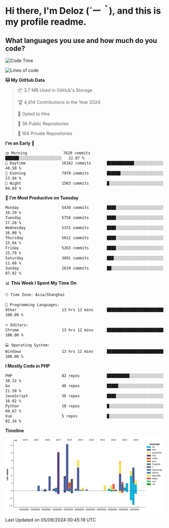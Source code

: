 # **Hi there, I'm Deloz (*´ー｀*), and this is my profile readme.**

## **What languages you use and how much do you code?**

<!--START_SECTION:waka-->
![Code Time](http://img.shields.io/badge/Code%20Time-4%2C593%20hrs%2059%20mins-blue)

![Lines of code](https://img.shields.io/badge/From%20Hello%20World%20I%27ve%20Written-40.5%20million%20lines%20of%20code-blue)

**🐱 My GitHub Data** 

> 📦 3.7 MB Used in GitHub's Storage 
 > 
> 🏆 4,414 Contributions in the Year 2024
 > 
> 💼 Opted to Hire
 > 
> 📜 36 Public Repositories 
 > 
> 🔑 194 Private Repositories 
 > 
**I'm an Early 🐤** 

```text
🌞 Morning                7620 commits        ██████░░░░░░░░░░░░░░░░░░░   22.87 % 
🌆 Daytime                16162 commits       ████████████░░░░░░░░░░░░░   48.50 % 
🌃 Evening                7979 commits        ██████░░░░░░░░░░░░░░░░░░░   23.94 % 
🌙 Night                  1563 commits        █░░░░░░░░░░░░░░░░░░░░░░░░   04.69 % 
```
📅 **I'm Most Productive on Tuesday** 

```text
Monday                   5430 commits        ████░░░░░░░░░░░░░░░░░░░░░   16.29 % 
Tuesday                  5758 commits        ████░░░░░░░░░░░░░░░░░░░░░   17.28 % 
Wednesday                5331 commits        ████░░░░░░░░░░░░░░░░░░░░░   16.00 % 
Thursday                 5012 commits        ████░░░░░░░░░░░░░░░░░░░░░   15.04 % 
Friday                   5263 commits        ████░░░░░░░░░░░░░░░░░░░░░   15.79 % 
Saturday                 3891 commits        ███░░░░░░░░░░░░░░░░░░░░░░   11.68 % 
Sunday                   2639 commits        ██░░░░░░░░░░░░░░░░░░░░░░░   07.92 % 
```


📊 **This Week I Spent My Time On** 

```text
🕑︎ Time Zone: Asia/Shanghai

💬 Programming Languages: 
Other                    13 hrs 12 mins      █████████████████████████   100.00 % 

🔥 Editors: 
Chrome                   13 hrs 12 mins      █████████████████████████   100.00 % 

💻 Operating System: 
Windows                  13 hrs 12 mins      █████████████████████████   100.00 % 
```

**I Mostly Code in PHP** 

```text
PHP                      82 repos            ██████████░░░░░░░░░░░░░░░   38.32 % 
Go                       46 repos            █████░░░░░░░░░░░░░░░░░░░░   21.50 % 
JavaScript               36 repos            ████░░░░░░░░░░░░░░░░░░░░░   16.82 % 
Python                   10 repos            █░░░░░░░░░░░░░░░░░░░░░░░░   04.67 % 
Vue                      5 repos             █░░░░░░░░░░░░░░░░░░░░░░░░   02.34 % 
```



**Timeline**

![Lines of Code chart](https://raw.githubusercontent.com/deloz/deloz/main/assets/bar_graph.png)


 Last Updated on 05/09/2024 00:45:19 UTC
<!--END_SECTION:waka-->
